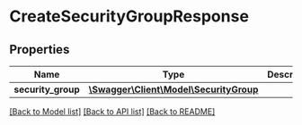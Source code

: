 # CreateSecurityGroupResponse

## Properties
Name | Type | Description | Notes
------------ | ------------- | ------------- | -------------
**security_group** | [**\Swagger\Client\Model\SecurityGroup**](SecurityGroup.md) |  | 

[[Back to Model list]](../../README.md#documentation-for-models) [[Back to API list]](../../README.md#documentation-for-api-endpoints) [[Back to README]](../../README.md)

